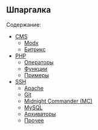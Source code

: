 Шпаргалка
---------

Содержание:
- [CMS](cms/readme.md "CMS")
    - [Modx](cms/modx/readme.md "Modx")
    - [Битрикс](cms/bitrix/readme.md "Битрикс")
- [PHP](php/readme.md "PHP")
    - [Операторы](php/operators.md "Операторы")
    - [Функции](php/functions.md "Функции")
    - [Примеры](php/examples/readme.md "Примеры")
- [SSH](ssh/readme.md "SSH")
    - [Apache](ssh/apache.md "Apache")
    - [Git](ssh/git.md "Git")
    - [Midnight Commander (MC)](ssh/midnight-commander.md "Midnight Commander (MC)")
    - [MySQL](ssh/mysql.md "MySQL")
    - [Архиваторы](ssh/archivers.md "Архиваторы")
    - [Прочее](ssh/readme.md#other "Прочее")